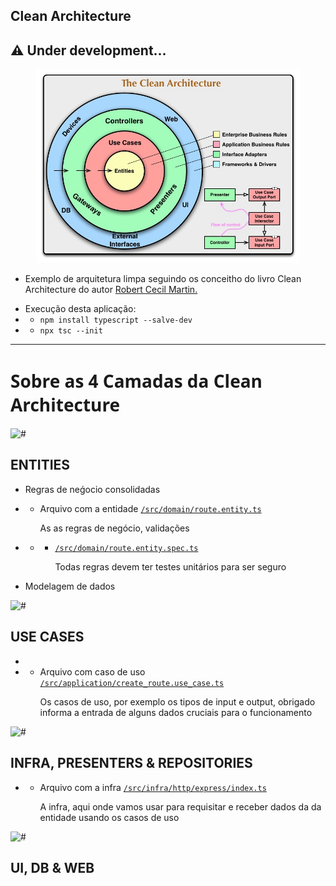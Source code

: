 ## Clean Architecture

## :warning: Under development...

<p align="center">
<img  width=422 src="https://raw.githubusercontent.com/guilhermeforprojeto/clean_architecture/main/public/img/CleanArchitecture.jpg" ></img>

- Exemplo de arquitetura limpa seguindo os conceitho do livro Clean Architecture do autor <a href="https://en.wikipedia.org/wiki/Robert_C._Martin"> Robert Cecil Martin.</a>
</p>

- Execução desta aplicação:
- - `npm install typescript --salve-dev`
- - `npx tsc --init`

<hr>
</hr>

<h1 style="font-family: 'Sans';"> Sobre as 4 Camadas da Clean Architecture </h1>

![#](https://placehold.co/380x1/ffa500/ffa500.png)

## ENTITIES

- Regras de neǵocio consolidadas
- - Arquivo com a entidade <a href="https://github.com/guilhermeforprojeto/clean_architecture/blob/main/src/domain/route.entity.ts"> `/src/domain/route.entity.ts` </a><p> As as regras de negócio, validações</p>
- - - <a href="https://github.com/guilhermeforprojeto/clean_architecture/blob/main/src/domain/route.entity.spec.ts"> `/src/domain/route.entity.spec.ts` </a> <p>Todas regras devem ter testes unitários para ser seguro</p>

- Modelagem de dados

![#](https://placehold.co/380x1/f87a58/f87a58.png)

## USE CASES

-
- - Arquivo com caso de uso <a href="https://github.com/guilhermeforprojeto/clean_architecture/blob/main/src/application/create_route.use_case.ts"> `/src/application/create_route.use_case.ts` </a><p> Os casos de uso, por exemplo os tipos de input e output, obrigado informa a entrada de alguns dados cruciais para o funcionamento</p>

![#](https://placehold.co/380x1/7ee23b/7ee23b.png)

## INFRA, PRESENTERS & REPOSITORIES

- - Arquivo com a infra <a href="https://github.com/guilhermeforprojeto/clean_architecture/blob/main/src/infra/http/express/index.ts"> `/src/infra/http/express/index.ts` </a><p> A infra, aqui onde vamos usar para requisitar e receber dados da da entidade usando os casos de uso</p>

![#](https://placehold.co/380x1/c6e2ff/c6e2ff.png)

## UI, DB & WEB
